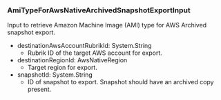 ### AmiTypeForAwsNativeArchivedSnapshotExportInput
Input to retrieve  Amazon Machine Image (AMI) type for AWS Archived snapshot export.

- destinationAwsAccountRubrikId: System.String
  - Rubrik ID of the target AWS account for export.
- destinationRegionId: AwsNativeRegion
  - Target region for export.
- snapshotId: System.String
  - ID of snapshot to export. Snapshot should have an archived copy present.
